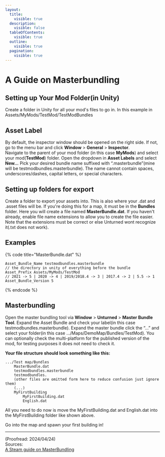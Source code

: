 ```yaml
---
layout:
  title:
    visible: true
  description:
    visible: false
  tableOfContents:
    visible: true
  outline:
    visible: true
  pagination:
    visible: true
---
```


# A Guide on Masterbundling

## Setting up Your Mod Folder(in Unity)

Create a folder in Unity for all your mod's files to go in. In this example in Assets/MyMods/TestMod/TestModBundles

## Asset Label

By default, the inspector window should be opened on the right side. If not, go to the menu bar and click **Window** > **General** > **Inspector**.\
Navigate to the parent of your mod folder (in this case **MyMods**) and select your mod(**TestMod**) folder. Open the dropdown in **Asset Labels** and select **New...** Pick your desired bundle name suffixed with “.masterbundle”(mine will be testmodbundles.masterbundle). The name cannot contain spaces, underscores/dashes, capital letters, or special characters.

## Setting up folders for export

Create a folder to export your assets into. This is also where your .dat and .asset files will be. If you're doing this for a map, it must be in the **Bundles** folder. Here you will create a file named **MasterBundle.dat**. If you haven't already, enable file name extensions to allow you to create the file easier. Note that the extensions must be correct or else Unturned wont recognize it(.txt does not work).

## Examples

{% code title="MasterBundle.dat" %}
```
Asset_Bundle_Name testmodbundles.masterbundle 
// the directory in unity of everything before the bundle
Asset_Prefix Assets/MyMods/TestMod
// 2021 -> 5 | 2020 -> 4 | 2019/2018.4 -> 3 | 2017.4 -> 2 | 5.5 -> 1
Asset_Bundle_Version 5
```
{% endcode %}

## Masterbundling

Open the master bundling tool via **Window** > **Unturned** > **Master Bundle Tool**. Expand the Asset Bundle and check your label(in this case testmodbundles.masterbundle). Expand the master bundle click the “…” and select your folder(in this case …/Maps/DemoMap/Bundles/TestMod). You can optionally check the multi-platform for the published version of the mod, for testing purposes it does not need to check it.

**Your file structure should look something like this:**

```
.../Test map/Bundles
    MasterBundle.dat
    testmodbundles.masterbundle
    testmodbundles.
    (other files are omitted form here to reduce confusion just ignore them)
    (...)
    MyFirstBuilding
        MyFirstBuilding.dat
        English.dat
```

All you need to do now is move the MyFirstBuilding.dat and English.dat into the MyFirstBuilding folder like shown above.

Go into the map and spawn your first building in!

***

(Proofread: 2024/04/24)\
Sources:\
[A Steam guide on MasterBundling](https://steamcommunity.com/sharedfiles/filedetails/?id=2976338845)
